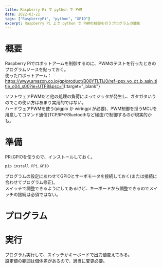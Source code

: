 ```yaml
---
title: Raspberry Pi で python で PWM
date: 2022-03-21
tags: ["RaspberryPi", "python", "GPIO"]
excerpt: Raspberry Pi 上で python で PWMの制御を行うブログラムの雛形
---
```

# 概要
Raspberry Piでロボットアームを制御するのに、PWMのテストを行ったときのプログラムソースを貼っておく。  
使ったロボットアーム： <https://www.amazon.co.jp/gp/product/B00YTLTIJ0/ref=ppx_yo_dt_b_asin_title_o04_s00?ie=UTF8&psc=1>{:target="_blank"}  

ソフトウェアPWMだと他の処理の負荷によってジッタが発生し、ガタガタいうのでこの使い方はあまり実用的ではない。  
ハードウェアPWMを使う(pigpio か wiringpi が必要)、PWM制御を担うMCUを用意してコマンド通信(TCP/IPやBluetoothなど経由)で制御するのが現実的かも。  


# 準備
PRi.GPIOを使うので、インストールしておく。  

```bash
pip install RPi.GPIO
```

プログラムの設定にあわせてGPIOとサーボモータを接続しておく(または接続に合わせてプログラム修正)。  
スイッチで調整できるようにしてあるけど、キーボードから調整できるのでスイッチの接続は必須ではない。  


# プログラム
<dev class="accordion_head"></dev>
<dev class="my-gist">
  <script src="https://gist.github.com/ippei8jp/0e8eeedb37d59c85b6ae6085da2a2cb4.js"></script>
</dev>

# 実行

プログラム実行して、スイッチかキーボードで出力値変えてみる。  
設定値の範囲は個体差があるので、適当に変更必要。  
